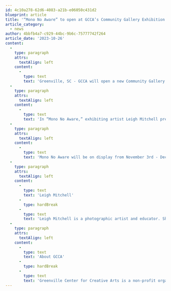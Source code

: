 ```yaml
---
id: 4c10a278-62d6-4083-a21b-e06050c431d2
blueprint: article
title: '“Mono No Aware” to open at GCCA’s Community Gallery Exhibition begins First Friday, November 3, 2023'
article_category:
  - news
author: 4bbfb4a7-c929-44bc-9b6c-75777742f264
article_date: '2023-10-26'
content:
  -
    type: paragraph
    attrs:
      textAlign: left
    content:
      -
        type: text
        text: 'Greenville, SC - GCCA will open a new Community Gallery exhibition, “Mono No Aware”, on First Friday, November 3rd from 6-9pm. ‘Mono No Aware,’ is a Japanese term meaning “beauty tinged with sadness.” More specifically, the term alludes to the bittersweet awareness that all things inevitably change form or come to an end. Both a deep ache and a deep appreciation accompany this awareness.'
  -
    type: paragraph
    attrs:
      textAlign: left
    content:
      -
        type: text
        text: 'In “Mono No Aware,” exhibiting artist Leigh Mitchell presents over 30 black & white photographs inspired by the ephemeral nature of things and relating to ideas of impermanence, reverence, beauty, and loss. Included in the exhibition are images that allude to feelings of vulnerability and loneliness as well as to the feelings of awe one can experience while marveling at nature’s various manifestations.  Underneath Mitchell’s personal associations and experiences is a deep concern for the damaging impact we are having on our environment. Mitchell’s work speaks to the tangled mess humanity and the earth are in and conveys an eerie sense of foreboding for what may lie ahead.'
  -
    type: paragraph
    attrs:
      textAlign: left
    content:
      -
        type: text
        text: 'Mono No Aware will be on display from November 3rd - December 20th, 2023 and admission is free during open business hours.'
  -
    type: paragraph
    attrs:
      textAlign: left
    content:
      -
        type: text
        text: 'Leigh Mitchell'
      -
        type: hardBreak
      -
        type: text
        text: 'Leigh Mitchell is a photographic artist and educator. She obtained a master’s degree in Studio Art from Western Carolina University, and she was a college instructor for twelve years, teaching Film Photography I and II, Digital Photography I and II, and Photography Appreciation. Her work has been exhibited in a variety of locations, including The Center for Fine Art Photography (Fort Collins, CO), The Asheville Area Arts Council (Asheville, NC), The SE Center for Photography (Greenville, SC), Rochester Contemporary Art Center (Rochester, NY), and The Asheville Art Museum. She was the juror for Knoxville Photo at the Emporium Center in 2018 in Knoxville, TN, was a Regional Scholastic Art Judge through the Asheville Art Museum in 2011, 2013, and 2018, and juried the Diverse Works exhibit at the YMI Cultural Center in Asheville, NC in 2015. Her sensibility is toward images that have a lyrical quality while, at the same time, are able to capture the tension and reality of life.'
  -
    type: paragraph
    attrs:
      textAlign: left
    content:
      -
        type: text
        text: 'About GCCA'
      -
        type: hardBreak
      -
        type: text
        text: 'Greenville Center for Creative Arts is a non-profit organization that aims to enrich the cultural fabric of the community through visual arts promotion, education, and inspiration. For more information, visit www.artcentergreenville.org, call 864-735-3948, or check out GCCA on Facebook (Greenville Center for Creative Arts) & Instagram (@artcentergvl).'
---
```

